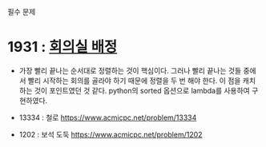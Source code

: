 필수 문제
# 1931 : [회의실 배정](https://www.acmicpc.net/problem/1931)
- 가장 빨리 끝나는 순서대로 정렬하는 것이 핵심이다.
그러나 빨리 끝나는 것들 중에서 빨리 시작하는 회의를 골라야 하기 때문에 정렬을 두 번 해야 한다.
이 점을 캐치하는 것이 포인트였던 것 같다.
python의 sorted 옵션으로 lambda를 사용하여 구현하였다.

- 13334 : 철로 https://www.acmicpc.net/problem/13334


- 1202 : 보석 도둑 https://www.acmicpc.net/problem/1202